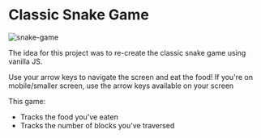 # Classic Snake Game

![snake-game](https://user-images.githubusercontent.com/93847324/169435015-a3eb571e-7a93-4eb4-87b5-8ebd0977b1ab.JPG)


The idea for this project was to re-create the classic snake game using vanilla JS.

Use your arrow keys to navigate the screen and eat the food! If you're on mobile/smaller screen, use the arrow keys available on your screen

This game:
* Tracks the food you've eaten
* Tracks the number of blocks you've traversed




